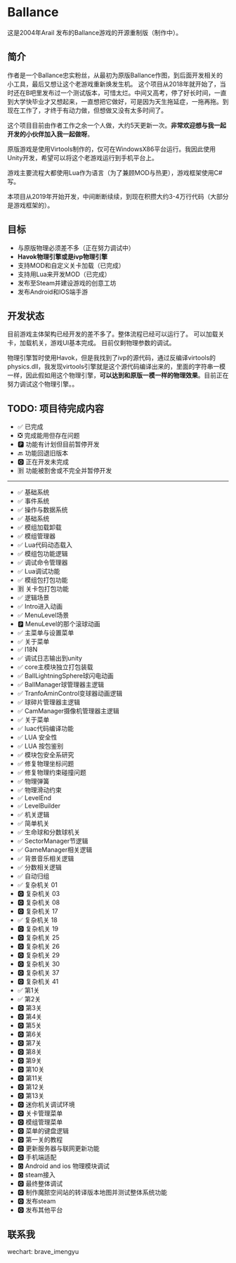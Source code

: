 # Ballance

这是2004年Arail 发布的Ballance游戏的开源重制版（制作中）。

## 简介

作者是一个Ballance忠实粉丝，从最初为原版Ballance作图，到后面开发相关的小工具，最后又想让这个老游戏重新焕发生机。
这个项目从2018年就开始了，当时还在B吧里发布过一个测试版本，可惜太烂。中间又高考，停了好长时间，一直到大学快毕业才又想起来，一直想把它做好，可是因为天生拖延症，一拖再拖。到现在工作了，才终于有动力做，但想做又没有太多时间了。

这个项目目前由作者工作之余一个人做，大约5天更新一次。**非常欢迎想与我一起开发的小伙伴加入我一起做呀**。

原版游戏是使用Virtools制作的，仅可在WindowsX86平台运行。我因此使用Unity开发，希望可以将这个老游戏运行到手机平台上。

游戏主要流程大都使用Lua作为语言（为了兼顾MOD与热更），游戏框架使用C#写。

本项目从2019年开始开发，中间断断续续，到现在积攒大约3-4万行代码（大部分是游戏框架的）。

## 目标

* 与原版物理必须差不多（正在努力调试中）
* **Havok物理引擎或是ivp物理引擎**
* 支持MOD和自定义关卡加载（已完成）
* 支持用Lua来开发MOD（已完成）
* 发布至Steam并建设游戏的创意工坊
* 发布Android和IOS端手游

## 开发状态

目前游戏主体架构已经开发的差不多了。整体流程已经可以运行了。
可以加载关卡，加载机关，游戏UI基本完成。
目前仅剩物理参数的调试。

物理引擎暂时使用Havok，但是我找到了ivp的源代码，通过反编译virtools的physics.dll，我发现virtools引擎就是这个源代码编译出来的，里面的字符串一模一样，因此假如用这个物理引擎，**可以达到和原版一模一样的物理效果**。目前正在努力调试这个物理引擎。。

## TODO: 项目待完成内容

* ✅ 已完成
* ❎ 完成能用但存在问题
* 🅿 功能有计划但目前暂停开发
* 🔙 功能回退旧版本
* 🅾 正在开发未完成
* 🈹 功能被割舍或不完全并暂停开发

---

* ✅ 基础系统
* ✅ 事件系统
* ✅ 操作与数据系统
* ✅ 基础系统
* ✅ 模组加载卸载
* ✅ 模组管理器
* ✅ Lua代码动态载入
* ✅ 模组包功能逻辑
* ✅ 调试命令管理器
* ✅ Lua调试功能
* ✅ 模组包打包功能
* 🈹 关卡包打包功能
* ✅ 逻辑场景
* ✅ Intro进入动画
* ✅ MenuLevel场景
* 🅿 MenuLevel的那个滚球动画
* ✅ 主菜单与设置菜单
* ✅ 关于菜单
* ✅ I18N
* ✅ 调试日志输出到unity
* ✅ core主模块独立打包装载
* ✅ BallLightningSphere球闪电动画
* ✅ BallManager球管理器主逻辑
* ✅ TranfoAminControl变球器动画逻辑
* ✅ 球碎片管理器主逻辑
* ✅ CamManager摄像机管理器主逻辑
* ✅ 关于菜单
* ✅ luac代码编译功能
* ✅ LUA 安全性
* ✅ LUA 按包鉴别
* ✅ 模块包安全系研究
* ✅ 修复物理坐标问题
* ✅ 修复物理约束碰撞问题
* ✅ 物理弹簧
* ✅ 物理滑动约束
* ✅ LevelEnd
* ✅ LevelBuilder
* ✅ 机关逻辑
* ✅ 简单机关
* ✅ 生命球和分数球机关
* ✅ SectorManager节逻辑
* ✅ GameManager相关逻辑
* ✅ 背景音乐相关逻辑
* ✅ 分数相关逻辑
* ✅ 自动归组
* ✅ 复杂机关 01
* 🅾 复杂机关 03
* 🅾 复杂机关 08
* 🅾 复杂机关 17
* ✅ 复杂机关 18
* 🅾 复杂机关 19
* 🅾 复杂机关 25
* 🅾 复杂机关 26
* 🅾 复杂机关 29
* 🅾 复杂机关 30
* 🅾 复杂机关 37
* 🅾 复杂机关 41
* ✅ 第1关
* ✅ 第2关
* 🅾 第3关
* 🅾 第4关
* 🅾 第5关
* 🅾 第6关
* 🅾 第7关
* 🅾 第8关
* 🅾 第9关
* 🅾 第10关
* 🅾 第11关
* 🅾 第12关
* 🅾 第13关
* 🅾 迷你机关调试环境
* 🅾 关卡管理菜单
* 🅾 模组管理菜单
* 🅾 菜单的键盘逻辑
* 🅾 第一关的教程
* 🅾 更新服务器与联网更新功能
* 🅾 手机端适配
* 🅾 Android and ios 物理模块调试
* 🅾 steam接入
* 🅾 最终整体调试
* 🅾 制作魔脓空间站的转译版本地图并测试整体系统功能
* 🅾 发布steam
* 🅾 发布其他平台

## 联系我

wechart: brave_imengyu
